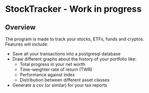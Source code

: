 # StockTracker - Work in progress
## Overview
The program is made to track your stocks, ETFs, funds and cryptos. Features will include:
* Save all your transactions into a postgresql database
* Draw different graphs about the history of your portfolio like:
     * Total progress in your net worth
     * Time-weighter rate of return (TWR)
     * Performance against index
     * Distribution between different asset classes
* Generate a csv (or similar) for your tax reports


